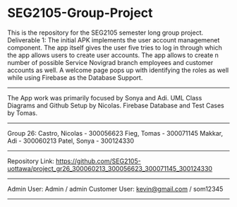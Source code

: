 # SEG2105-Group-Project
This is the repository for the SEG2105 semester long group project.
Deliverable 1: 
The initial APK implements the user account managemenet component.
The app itself gives the user five tries to log in through which the app allows users to create user accounts. 
The app allows to create n number of possible Service Novigrad branch employees and customer accounts as well. 
A welcome page pops up with identifying the roles as well while using Firebase as the Database Support. 

***

The App work was primarily focused by Sonya and Adi. 
UML Class Diagrams and Github Setup by Nicolas. 
Firebase Database and Test Cases by Tomas. 

***

Group 26:
Castro, Nicolas - 300056623
Fieg, Tomas - 300071145
Makkar, Adi - 300060213
Patel, Sonya - 300124330

***
   
Repository Link: https://github.com/SEG2105-uottawa/project_gr26_300060213_300056623_300071145_300124330

***
Admin User: Admin / admin
Customer User: kevin@gmail.com / som12345
***

   
